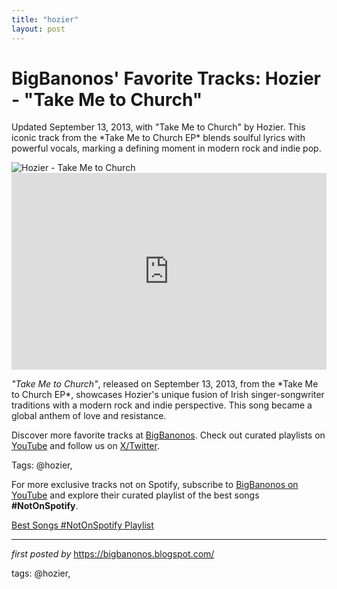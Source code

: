 ```yaml
---
title: "hozier"
layout: post
---
```

<!-- Post Title -->
<h1 >BigBanonos' Favorite Tracks: Hozier - "Take Me to Church"</h1> <!-- Introductory Text -->
<p >Updated September 13, 2013, with "Take Me to Church" by Hozier. This iconic track from the *Take Me to Church EP* blends soulful lyrics with powerful vocals, marking a defining moment in modern rock and indie pop.</p> <!-- Featured Image -->
<div > <img src="https://www.irishtimes.com/resizer/v2/Z5GBA5SBWZEG7COIWHGPREKYXQ.jpg?auth=8bfe7c40420db3ec5b17bbbb2d5af923a7a6fabfe3cea5aaedfd0d57c2e83ce1&smart=true&width=1024&height=768" alt="Hozier - Take Me to Church" />
</div> <!-- YouTube Video Embed -->
<div > <iframe width="100%" height="315" src="https://www.youtube.com/embed/PVjiKRfKpPI" title="Hozier - Take Me To Church" frameborder="0" allow="accelerometer; autoplay; encrypted-media; gyroscope; picture-in-picture; web-share" referrerpolicy="strict-origin-when-cross-origin" allowfullscreen></iframe>
</div> <!-- Song Information -->
<div > <p><em>"Take Me to Church"</em>, released on September 13, 2013, from the *Take Me to Church EP*, showcases Hozier's unique fusion of Irish singer-songwriter traditions with a modern rock and indie perspective. This song became a global anthem of love and resistance.</p>
</div> <!-- Footer Links -->
<div > <p>Discover more favorite tracks at <a href="https://bigbanonos.blogspot.com/" target="_blank">BigBanonos</a>. Check out curated playlists on <a href="https://www.youtube.com/@BigBanonos" target="_blank">YouTube</a> and follow us on <a href="https://x.com/bigbanonos" target="_blank">X/Twitter</a>.</p>
</div> <!-- Tags -->
<p >Tags: @hozier,</p>


<!--Subscribe and Playlist Links-->
<div>
    <p>For more exclusive tracks not on Spotify, subscribe to <a href="https://www.youtube.com/@BigBanonos" target="_blank">BigBanonos on YouTube</a> and explore their curated playlist of the best songs <strong>#NotOnSpotify</strong>.</p>
    <p><a href="https://www.youtube.com/playlist?list=PLtuNtuTatqI0kFahUCbtbfenC_ET5O_tr" target="_blank">Best Songs #NotOnSpotify Playlist<br /></a></p></div>

<hr />

<p><em>first posted by</em> <a href="https://bigbanonos.blogspot.com/" rel="noopener" target="_new">https://bigbanonos.blogspot.com/</a></p>

<p>tags: @hozier,</p>
